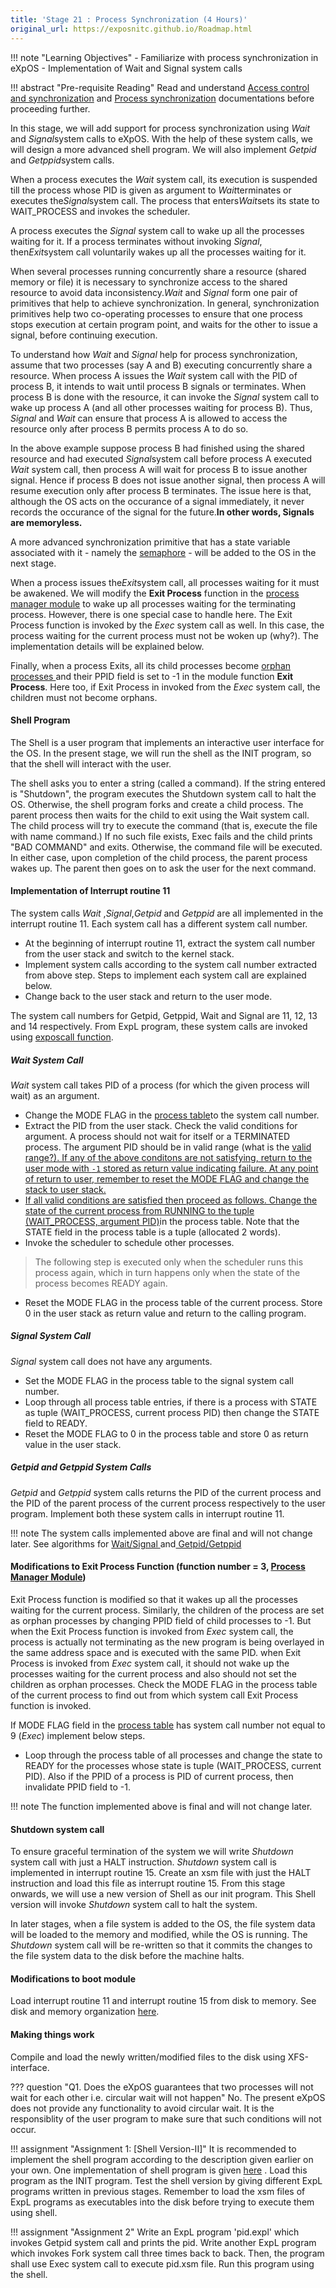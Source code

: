 ```yaml
---
title: 'Stage 21 : Process Synchronization (4 Hours)'
original_url: https://exposnitc.github.io/Roadmap.html
---
```

!!! note "Learning Objectives"
    - Familiarize with process synchronization in eXpOS
    - Implementation of Wait and Signal system calls

!!! abstract "Pre-requisite Reading"
    Read and understand [Access control and synchronization](../os-spec/expos-abstractions.md) and [Process synchronization](../os-spec/synchronization.md#process_synchronization) documentations before proceeding further.

In this stage, we will add support for process synchronization using
<i> Wait</i> and <i>Signal</i>system calls to eXpOS. With the help of these system calls, we will design a more advanced
shell program. We will also implement <i>Getpid </i> and <i>Getppid</i>system calls.

When a process executes the <i>Wait</i> system call, its execution is suspended till the process whose PID is given as argument to
<i>Wait</i>terminates or executes the<i>Signal</i>system call. The process that enters<i>Wait</i>sets its state to WAIT_PROCESS and invokes the
scheduler.

A process executes the <i>Signal</i> system call to wake up all the processes waiting for it.
If a process terminates without invoking <i>Signal</i>, then<i>Exit</i>system call voluntarily 
wakes up all the processes waiting for it.

When several processes running concurrently share a resource (shared memory or file) it is
necessary to synchronize access to the shared resource to avoid data inconsistency.<i>Wait</i>
and <i>Signal</i> form one pair of primitives that help to achieve synchronization. In general,
synchronization primitives help two co-operating processes to ensure that one process stops
execution at certain program point, and waits for the other to issue a signal, before
continuing execution.

To understand how <i>Wait</i> and <i>Signal</i> help for process synchronization, assume that
two processes (say A and B) executing concurrently share a resource. When process A issues the
<i>Wait</i> system call with the PID of process B, it intends to wait until process B signals
or terminates. When process B is done with the resource, it can invoke the
<i>Signal</i> system call to wake up process A (and all other processes waiting for process B). Thus,
<i>Signal</i> and <i>Wait</i> can ensure that process A is allowed to access the resource only after process
B permits process A to do so.

In the above example suppose process B had finished using the shared resource and had executed
<i>Signal</i>system call before process A executed <i>Wait</i> system call, then process A
will wait for process B to issue another signal. Hence if process B does not issue another
signal, then process A will resume execution only after process B terminates. The issue here is
that, although the OS acts on the occurance of a signal immediately, it never records the
occurance of the signal for the future.<b>In other words, Signals are memoryless.</b>

A more advanced synchronization primitive that has a state variable associated with it - namely the
<a href="https://en.wikipedia.org/wiki/Semaphore_(programming)" target="_blank">semaphore</a> - will be 
added to the OS in the next stage.

When a process issues the<i>Exit</i>system call, all processes waiting for it must be awakened. We will modify the
<b>Exit Process</b> function in the <a href="os_modules/Module_1.html" target="_blank">process manager module</a> 
to wake up all processes waiting for the terminating process. However, there is one special case to handle here. The Exit Process
function is invoked by the<i> Exec</i> system call as well. In this case, the process waiting
for the current process must not be woken up (why?). The implementation details will be explained below.

Finally, when a process Exits, all its child processes become <a href="https://en.wikipedia.org/wiki/Orphan_process" target="_blank">
orphan processes </a> and their PPID field is set to -1 in the module function <b>Exit Process</b>. Here too, if Exit
Process in invoked from the <i>Exec</i> system call, the children must not become orphans.

#### Shell Program

The Shell is a user program that implements an interactive user interface for the OS. In the present stage, we will run the shell as the INIT program, so that the shell will interact with the user.

The shell asks you to enter a string (called a command). If the string entered is "Shutdown", the program executes the Shutdown system call to halt the OS. Otherwise, the shell program forks and create a child process. The parent process then waits for the child to exit using the Wait system call. The child process will try to execute the command (that is, execute the file with name command.) If no such file exists, Exec fails and the child prints "BAD COMMAND" and exits. Otherwise, the command file will be executed. In either case, upon completion of the child process, the parent process wakes up. The parent then goes on to ask the user for the next command.

#### Implementation of Interrupt routine 11

The system calls <i>Wait</i> ,<i>Signal</i>,<i>Getpid</i> and <i> Getppid</i> are all
implemented in the interrupt routine 11. Each system call has a different system call number.

- At the beginning of interrupt routine 11, extract the system call number from the user stack and switch to the kernel stack.
- Implement system calls according to the system call number extracted from above step. Steps to implement each system call are explained below.
- Change back to the user stack and return to the user mode.

The system call numbers for Getpid, Getppid, Wait and Signal are 11, 12, 13 and 14 respectively. From ExpL program, these system calls are invoked using [exposcall function](https://exposnitc.github.io/os_spec-files/dynamicmemoryroutines.html).

##### Wait System Call

<i>Wait</i> system call takes PID of a process (for which the given process will wait) as an argument.

- Change the MODE FLAG in the <a href="os_design-files/process_table.html" target="_blank"> process table</a>to the system call number.
- Extract the PID from the user stack. Check the valid conditions for argument. A process should not wait for itself or a TERMINATED process. The argument PID should be in valid range (what is the <a href="os_design-files/process_table.html" target="_blank">valid range?). If any of the above conditons are not satisfying, return to the user mode with `-1` stored as return value indicating failure. At any point of return to user, remember to reset the MODE FLAG and change the stack to user stack.
- If all valid conditions are satisfied then proceed as follows. Change the state of the current process from RUNNING to the tuple <a href="os_design-files/process_table.html#state" target="_blank">(WAIT_PROCESS, argument PID)</a>in the process table. Note that the STATE field in the process table is a tuple (allocated 2 words).
- Invoke the scheduler to schedule other processes.
> The following step is executed only when the scheduler runs this process again, which in turn happens only when the state of the process becomes READY again.
- Reset the MODE FLAG in the process table of the current process.
Store 0 in the user stack as return value and return to the calling program.


##### Signal System Call

<i>Signal</i> system call does not have any arguments.

- Set the MODE FLAG in the process table to the signal system call number.
- Loop through all process table entries, if there is a process with STATE as tuple (WAIT_PROCESS, current process PID) then change the STATE field to READY.
- Reset the MODE FLAG to 0 in the process table and store 0 as
return value in the user stack.

##### Getpid and Getppid System Calls

_Getpid_ and _Getppid_ system calls returns the PID of the current process and the PID of the parent process of the current process respectively to the user program. Implement both these system calls in interrupt routine 11.

!!! note 
    The system calls implemented above are final and will not change later.
    See algorithms for <a href="os_design-files/synchronization_algos.html" target="_blank">
    Wait/Signal </a> and<a href="os_design-files/proc_misc.html" target="_blank">
    Getpid/Getppid </a>

#### Modifications to Exit Process Function (function number = 3, <a href="os_modules/Module_1.html" target="_blank">Process Manager Module</a>)

Exit Process function is modified so that it wakes up all the processes waiting for the current process. Similarly, the children of the process are set as orphan processes by changing PPID field of child processes to -1. But when the Exit Process function is invoked from _Exec_ system call, the process is actually not terminating as the new program is being overlayed in the same address space and is executed with the same PID. when Exit Process is invoked from _Exec_ system call, it should not wake up the processes waiting for the current process and also should not set the children as orphan processes. Check the MODE FLAG in the process table of the current process to find out from which system call Exit Process function is invoked.

If MODE FLAG field in the <a href="os_design-files/process_table.html" target="_blank">
process table</a> has system call number not equal to 9 (<i>Exec</i>)
implement below steps.

- Loop through the process table of all processes and change the state to READY for the
processes whose state is tuple (WAIT_PROCESS, current PID). Also if the PPID of a process
is PID of current process, then invalidate PPID field to -1.

!!! note 
    The function implemented above is final and will not change later.

#### Shutdown system call

To ensure graceful termination of the system we will write _Shutdown_ system call with just a HALT instruction. _Shutdown_ system call is implemented in interrupt routine 15. Create an xsm file with just the HALT instruction and load this file as interrupt routine 15. From this stage onwards, we will use a new version of Shell as our init program. This Shell version will invoke _Shutdown_ system call to halt the system.

In later stages, when a file system is added to the OS, the file system data will be loaded to the memory and modified, while the OS is running. The _Shutdown_ system call will be re-written so that it commits the changes to the file system data to the disk before the machine halts.

#### Modifications to boot module
Load interrupt routine 11 and interrupt routine 15 from disk to memory. See disk and memory
organization <a href="os_implementation.html" target="_blank">here</a>.

#### Making things work
Compile and load the newly written/modified files to the disk using XFS-interface.

??? question "Q1. Does the eXpOS guarantees that two processes will not wait for each other i.e. circular wait will not happen"
    No. The present eXpOS does not provide any functionality to avoid circular wait. It is the responsiblity of the user program to make sure that such conditions will not occur.

!!! assignment "Assignment 1: [Shell Version-II]"
    It is recommended to implement the shell program according to the description given earlier on your own. One implementation of shell program is given [here](../test-programs/index.md#shell_version_2_p) . Load this program as the INIT program. Test the shell version by giving different ExpL programs written in previous stages. Remember to load the xsm files of ExpL programs as executables into the disk before trying to execute them using shell.

!!! assignment "Assignment 2"
    Write an ExpL program 'pid.expl' which invokes Getpid system call and prints the pid. Write another ExpL program which invokes Fork system call three times back to back. Then, the program shall use Exec system call to execute pid.xsm file. Run this program using the shell.